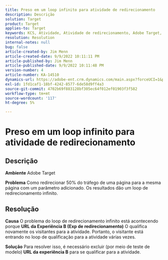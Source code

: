 ```yaml
---
title: Preso em um loop infinito para atividade de redirecionamento
description: Descrição
solution: Target
product: Target
applies-to: Target
keywords: KCS, Atividade, Atividade de redirecionamento, Adobe Target, loop de redirecionamento infinito, tráfego
resolution: Resolution
internal-notes: null
bug: false
article-created-by: Jim Menn
article-created-date: 9/9/2022 10:11:11 PM
article-published-by: Jim Menn
article-published-date: 9/9/2022 10:11:48 PM
version-number: 4
article-number: KA-14510
dynamics-url: https://adobe-ent.crm.dynamics.com/main.aspx?forceUCI=1&pagetype=entityrecord&etn=knowledgearticle&id=1267b84e-8c30-ed11-9db1-0022480866ad
exl-id: 1fd1caf1-18bf-4242-8577-6de58d9ff4a3
source-git-commit: 4702b69f883128bf305ec64f012ef01903f3f582
workflow-type: tm+mt
source-wordcount: '117'
ht-degree: 5%

---
```


# Preso em um loop infinito para atividade de redirecionamento

## Descrição


<b>Ambiente</b>
Adobe Target

<b>Problema</b>
Como redirecionar 50% do tráfego de uma página para a mesma página com um parâmetro adicionado.
Os resultados dão um loop de redirecionamento infinito.




## Resolução


<b>Causa</b>
O problema do loop de redirecionamento infinito está acontecendo porque <b>URL da Experiência B (Exp de redirecionamento)</b> O qualifica novamente os visitantes para a atividade. Portanto, o visitante está entrando no loop de qualificação para a atividade várias vezes.

<b>Solução</b>
Para resolver isso, é necessário excluir (por meio de teste de modelo) <b>URL da experiência B</b> para se qualificar para a atividade.
